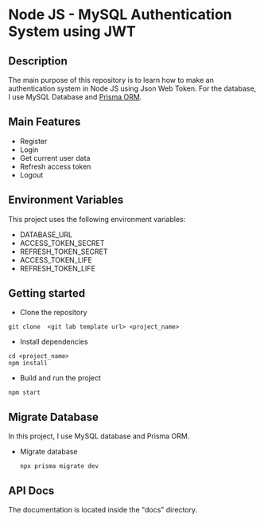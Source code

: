 # Node JS - MySQL Authentication System using JWT

## Description
The main purpose of this repository is to learn how to make an authentication system in Node JS using Json Web Token.
For the database, I use MySQL Database and [Prisma ORM](https://www.prisma.io/docs/getting-started).

## Main Features
- Register
- Login
- Get current user data
- Refresh access token
- Logout

## Environment Variables
This project uses the following environment variables:

- DATABASE_URL
- ACCESS_TOKEN_SECRET
- REFRESH_TOKEN_SECRET
- ACCESS_TOKEN_LIFE
- REFRESH_TOKEN_LIFE

## Getting started
- Clone the repository
```
git clone  <git lab template url> <project_name>
```
- Install dependencies
```
cd <project_name>
npm install
```
- Build and run the project
```
npm start
```

## Migrate Database
In this project, I use MySQL database and Prisma ORM.

- Migrate database
  ```
  npx prisma migrate dev
  ```

## API Docs
The documentation is located inside the "docs" directory.
